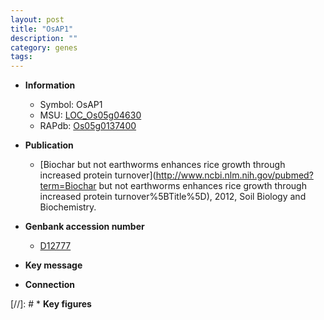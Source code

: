 ```yaml
---
layout: post
title: "OsAP1"
description: ""
category: genes
tags: 
---
```


* **Information**  
    + Symbol: OsAP1  
    + MSU: [LOC_Os05g04630](http://rice.uga.edu/cgi-bin/ORF_infopage.cgi?orf=LOC_Os05g04630)  
    + RAPdb: [Os05g0137400](https://rapdb.dna.affrc.go.jp/locus/?name=Os05g0137400)  

* **Publication**  
    + [Biochar but not earthworms enhances rice growth through increased protein turnover](http://www.ncbi.nlm.nih.gov/pubmed?term=Biochar but not earthworms enhances rice growth through increased protein turnover%5BTitle%5D), 2012, Soil Biology and Biochemistry.

* **Genbank accession number**  
    + [D12777](http://www.ncbi.nlm.nih.gov/nuccore/D12777)

* **Key message**  

* **Connection**  

[//]: # * **Key figures**  


